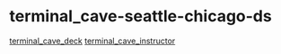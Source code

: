 # terminal_cave-seattle-chicago-ds
[terminal_cave_deck](https://docs.google.com/presentation/d/1F843-elXEp8Vm1KVsccbLEklBO1ZyeAarM-tjP7FwgA/edit#slide=id.g6e03a66921_0_8)
[terminal_cave_instructor](https://docs.google.com/presentation/d/1cgyVPA9E9G-vz2doFmCHjLmd0G9V8GbKd_BXscsM2vU/edit#slide=id.g6e03a66921_0_153)
